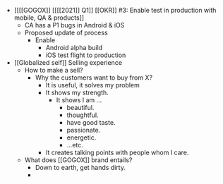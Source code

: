 - [[[[GOGOX]] [[[[2021]] Q1]] [[OKR]] #3: Enable test in production with mobile, QA & products]]
    - CA has a P1 bugs in Android & iOS
    - Proposed update of process
        - Enable
            - Android alpha build
            - iOS test flight to production
- [[Globalized self]] Selling experience
    - How to make a sell?
        - Why the customers want to buy from X?
            - It is useful, it solves my problem
            - It shows my strength.
                - It shows I am ...
                    - beautiful.
                    - thoughtful.
                    - have good taste.
                    - passionate.
                    - energetic.
                    - ...etc.
            - It creates talking points with people whom I care.
    - What does [[GOGOX]] brand entails?
        - Down to earth, get hands dirty.
        - 
